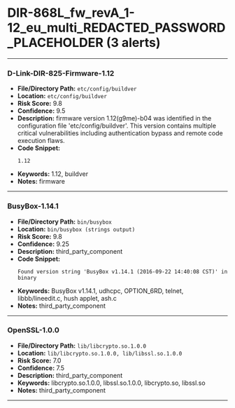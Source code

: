 # DIR-868L_fw_revA_1-12_eu_multi_REDACTED_PASSWORD_PLACEHOLDER (3 alerts)

---

### D-Link-DIR-825-Firmware-1.12

- **File/Directory Path:** `etc/config/buildver`
- **Location:** `etc/config/buildver`
- **Risk Score:** 9.8
- **Confidence:** 9.5
- **Description:** firmware version 1.12(g9me)-b04 was identified in the configuration file 'etc/config/buildver'. This version contains multiple critical vulnerabilities including authentication bypass and remote code execution flaws.
- **Code Snippet:**
  ```
  1.12
  ```
- **Keywords:** 1.12, buildver
- **Notes:** firmware

---
### BusyBox-1.14.1

- **File/Directory Path:** `bin/busybox`
- **Location:** `bin/busybox (strings output)`
- **Risk Score:** 9.8
- **Confidence:** 9.25
- **Description:** third_party_component
- **Code Snippet:**
  ```
  Found version string 'BusyBox v1.14.1 (2016-09-22 14:40:08 CST)' in binary
  ```
- **Keywords:** BusyBox v1.14.1, udhcpc, OPTION_6RD, telnet, libbb/lineedit.c, hush applet, ash.c
- **Notes:** third_party_component

---
### OpenSSL-1.0.0

- **File/Directory Path:** `lib/libcrypto.so.1.0.0`
- **Location:** `lib/libcrypto.so.1.0.0, lib/libssl.so.1.0.0`
- **Risk Score:** 7.0
- **Confidence:** 7.5
- **Description:** third_party_component
- **Keywords:** libcrypto.so.1.0.0, libssl.so.1.0.0, libcrypto.so, libssl.so
- **Notes:** third_party_component

---
